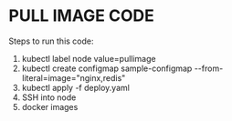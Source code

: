 # PULL IMAGE CODE

Steps to run this code:

1. kubectl label node <node-name> value=pullimage
2. kubectl create configmap sample-configmap --from-literal=image="nginx,redis"
3. kubectl apply -f deploy.yaml
4. SSH into node
5. docker images